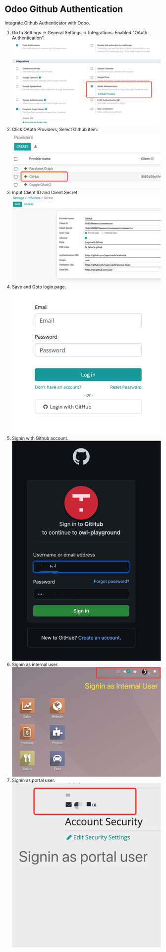 Odoo Github Authentication
===================

Integrate Github Authenticator with Odoo.  

1. Go to Settings -> General Settings -> Integrations. Enabled "OAuth Authentication".  
![settings](static/description/settings.png)
2. Click OAuth Providers, Select Github item.  
![settings](static/description/menu-list.png)
3. Input Client ID and Client Secret.  
![settings](static/description/settings-detail.png)
4. Save and Goto login page.  
![login](static/description/login-page.png)
5. Signin with Github account.  
![login](static/description/github-login.png)
6. Signin as internal user.  
![login](static/description/signin-internal.png)
7. Signin as portal user.  
![login](static/description/signin-portal.png)
